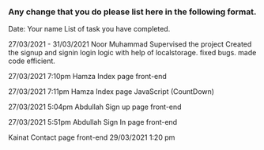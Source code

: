 ### Any change that you do please list here in the following format.

Date:
Your name
List of task you have completed.

27/03/2021 - 31/03/2021
Noor Muhammad
Supervised the project
Created the signup and signin login logic with help of localstorage.
fixed bugs.
made code efficient.

27/03/2021 7:10pm
Hamza
Index page front-end

27/03/2021 7:11pm
Hamza
Index page JavaScript (CountDown)

27/03/2021 5:04pm
Abdullah
Sign up page front-end

27/03/2021 5:51pm
Abdullah
Sign In page front-end

Kainat
Contact page front-end
29/03/2021 1:20 pm
